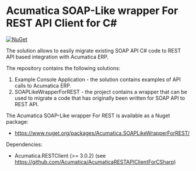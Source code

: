 # Acumatica SOAP-Like wrapper For REST API Client for C#

[![NuGet](https://www.nuget.org/packages/Acumatica.SOAPLikeWrapperForREST)](https://www.nuget.org/packages/Acumatica.SOAPLikeWrapperForREST/)

The solution allows to easily migrate existing SOAP API C# code to REST API based integration with Acumatica ERP. 

The repository contains the following solutions:
1. Example Console Application - the solution contains examples of API calls to Acumatica ERP.
2. SOAPLikeWrapperForREST - the project contains a wrapper that can be used to migrate a code that has originally been written for SOAP API to REST API.

The Acumatica SOAP-Like wrapper For REST is available as a Nuget package:
* https://www.nuget.org/packages/Acumatica.SOAPLikeWrapperForREST/

Dependencies:
* Acumatica.RESTClient (>= 3.0.2)
(see https://github.com/Acumatica/AcumaticaRESTAPIClientForCSharp)





